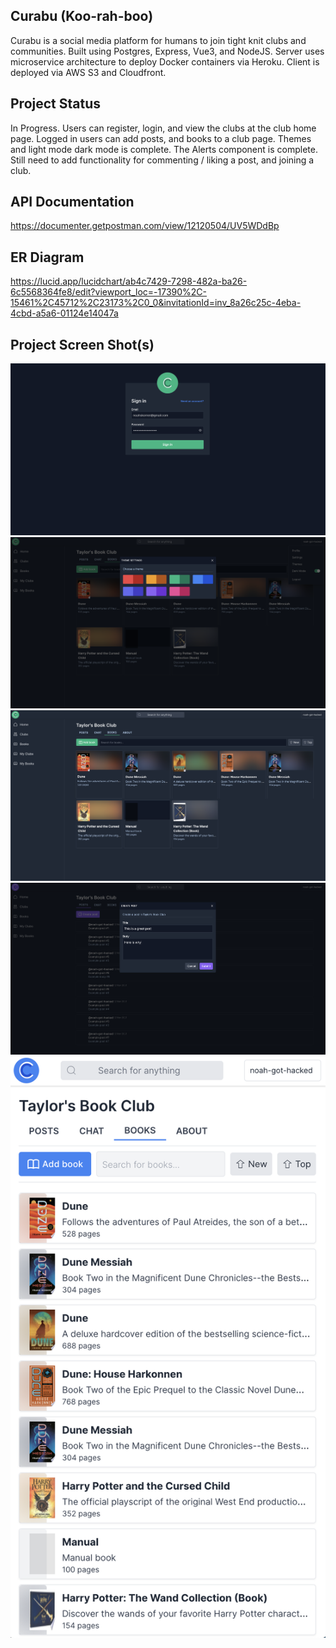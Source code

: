 ## Curabu (Koo-rah-boo)

Curabu is a social media platform for humans to join tight knit clubs and communities. Built using Postgres, Express, Vue3, and NodeJS. Server uses microservice architecture to deploy Docker containers via Heroku. Client is deployed via AWS S3 and Cloudfront.

## Project Status

In Progress. Users can register, login, and view the clubs at the club home page. Logged in users can add posts, and books to a club page. Themes and light mode dark mode is complete. The Alerts component is complete. Still need to add functionality for commenting / liking a post, and joining a club.

## API Documentation

https://documenter.getpostman.com/view/12120504/UV5WDdBp

## ER Diagram

https://lucid.app/lucidchart/ab4c7429-7298-482a-ba26-6c5568364fe8/edit?viewport_loc=-17390%2C-15461%2C45712%2C23173%2C0_0&invitationId=inv_8a26c25c-4eba-4cbd-a5a6-01124e14047a

## Project Screen Shot(s)

![Screenshot 1](/client/screenshots/login-page.png?raw=true "Login functionality")
![Screenshot 2](/client/screenshots/themes.png?raw=true "Different themes")
![Screenshot 3](/client/screenshots/club-page.png?raw=true "Club page")
![Screenshot 4](/client/screenshots/create-post.png?raw=true "Add a post")
![Screenshot 4](/client/screenshots/responsive.png?raw=true "Fully responsive")
